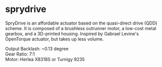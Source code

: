 # sprydrive
SpryDrive is an affordable actuator based on the quasi-direct drive (QDD) scheme. It is composed of a brushless outrunner motor, a low-cost metal gearbox, and a 3D-printed housing. Inspired by Gabrael Levine's OpenTorque actuator, but takes up less volume.

Output Backlash: ~0.13 degree  
Gear Ratio: 7:1  
Motor: Herlea X8318S or Turnigy 9235
